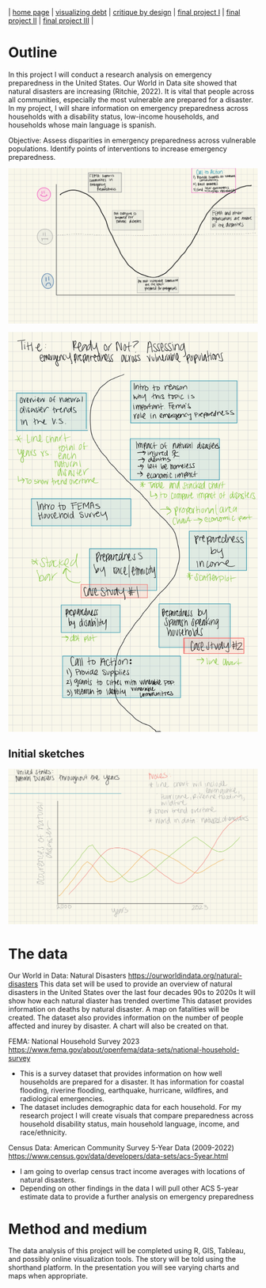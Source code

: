 | [home page](https://cmustudent.github.io/tswd-portfolio-templates/) | [visualizing debt](visualizing-government-debt) | [critique by design](critique-by-design) | [final project I](final-project-part-one) | [final project II](final-project-part-two) | [final project III](final-project-part-three) |

# Outline
In this project I will conduct a research analysis on emergency preparedness in the United States. Our World in Data site showed that natural disasters are increasing (Ritchie, 2022). It is vital that people across all communities, especially the most vulnerable are prepared for a disaster. In my project, I will share information on emergency preparedness across households with a disability status, low-income households, and households whose main language is spanish. 

Objective: Assess disparities in emergency preparedness across vulnerable populations. Identify points of interventions to increase emergency preparedness. 

![Sketches-3](Sketches-3.jpg)


![Sketches-6](Sketches-6.jpg)



## Initial sketches


![Sketches-4](Sketches-4.jpg)

# The data
 
Our World in Data: 
Natural Disasters
https://ourworldindata.org/natural-disasters
This data set will be used to provide an overview of natural disasters in the United States over the last four decades 90s to 2020s
It will show how each natural diaster has trended overtime
This dataset provides information on deaths by natural disaster. A map on fatalities will be created. 
The dataset also provides information on the number of people affected and inurey by disaster. A chart will also be created on that. 

FEMA:
National Household Survey 2023
https://www.fema.gov/about/openfema/data-sets/national-household-survey 
- This is a survey dataset that provides information on how well households are prepared for a disaster. It has information for coastal flooding, riverine flooding, earthquake, hurricane, wildfires, and radiological emergencies. 
- The dataset includes demographic data for each household. For my research project I will create visuals that compare preparedness across household disability status, main household language, income, and race/ethnicity. 

Census Data: 
American Community Survey 5-Year Data (2009-2022) 
https://www.census.gov/data/developers/data-sets/acs-5year.html 
- I am going to overlap census tract income averages with locations of natural disasters. 
- Depending on other findings in the data I will pull other ACS 5-year estimate data to provide a further analysis on emergency preparedness



# Method and medium
The data analysis of this project will be completed using R, GIS, Tableau, and possibly online visualization tools. The story will be told using the shorthand platform. In the presentation you will see varying charts and maps when appropriate. 
